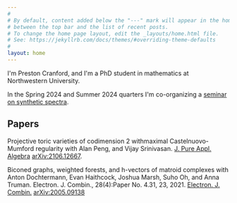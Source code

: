 ```yaml
---
#
# By default, content added below the "---" mark will appear in the home page
# between the top bar and the list of recent posts.
# To change the home page layout, edit the _layouts/home.html file.
# See: https://jekyllrb.com/docs/themes/#overriding-theme-defaults
#
layout: home
---
```

I'm Preston Cranford, and I'm a PhD student in mathematics at Northwestern University.

In the Spring 2024 and Summer 2024 quarters I'm co-organizing a [seminar on synthetic spectra](https://sites.northwestern.edu/syntheticspectraseminar/).

## Papers

Projective toric varieties of codimension 2 withmaximal Castelnuovo-Mumford regularity with Alan Peng, and Vijay Srinivasan. [J. Pure Appl. Algebra](https://doi.org/10.1016/j.jpaa.2022.107162) [arXiv:2106.12667](https://arxiv.org/abs/2106.12667).

Biconed graphs, weighted forests, and h-vectors of matroid complexes with Anton Dochtermann, Evan Haithcock, Joshua Marsh, Suho Oh, and Anna Truman. Electron. J. Combin., 28(4):Paper No. 4.31, 23, 2021. [Electron. J. Combin.](https://doi.org/10.37236/9849) [arXiv:2005.09138](https://arxiv.org/abs/2005.09138)
